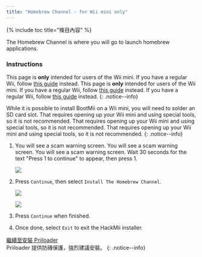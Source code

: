 ```yaml
---
title: "Homebrew Channel - for Wii mini only"
---
```


{% include toc title="條目內容" %}

The Homebrew Channel is where you will go to launch homebrew applications.

### Instructions
This page is **only** intended for users of the Wii mini. If you have a regular Wii, follow [this guide](hbc) instead. This page is **only** intended for users of the Wii mini. If you have a regular Wii, follow [this guide](hbc) instead. If you have a regular Wii, follow [this guide](hbc) instead.
{: .notice--info}

While it is possible to install BootMii on a Wii mini, you will need to solder an SD card slot. That requires opening up your Wii mini and using special tools, so it is not recommended. That requires opening up your Wii mini and using special tools, so it is not recommended. That requires opening up your Wii mini and using special tools, so it is not recommended.
{: .notice--info}

1. You will see a scam warning screen. You will see a scam warning screen. You will see a scam warning screen. Wait 30 seconds for the text "Press 1 to continue" to appear, then press 1.

    ![](/images/hackmii/scam.png)

1. Press `Continue`, then select `Install The Homebrew Channel`.

    ![](/images/hackmii/hbc_install.png)

    ![](/images/hackmii/hbc_install_ok.png)

1. Press `Continue` when finished.
1. Once done, select `Exit` to exit the HackMii installer.

[繼續至安裝 Priiloader](priiloader) <br> Priiloader 提供防磚保護，強烈建議安裝。
{: .notice--info}
